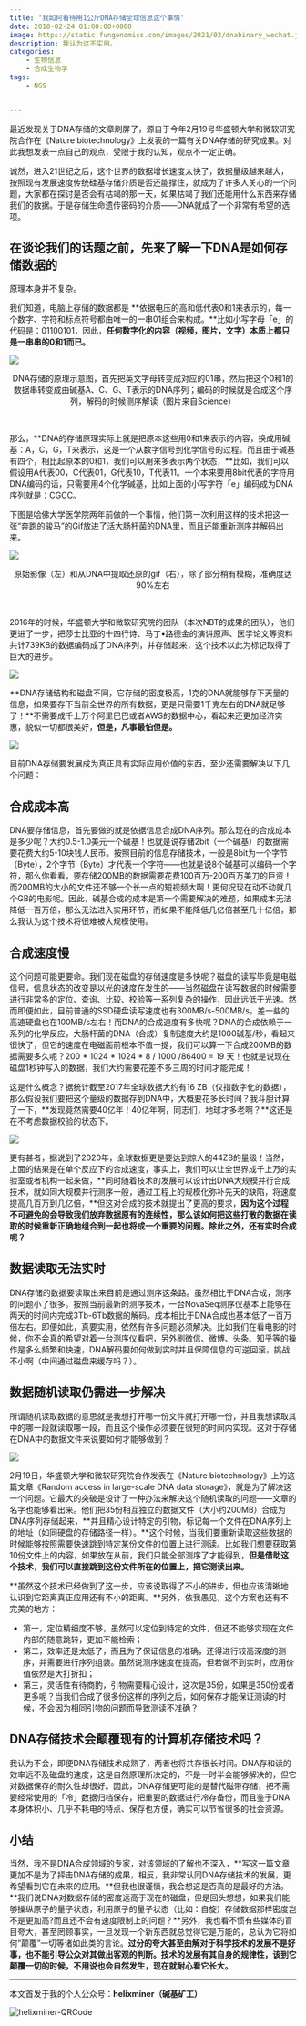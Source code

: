 ```yaml
---
title: '我如何看待用1公斤DNA存储全球信息这个事情'
date: 2018-02-24 01:00:00+0800
image: https://static.fungenomics.com/images/2021/03/dnabinary_wechat.jpg
description: 我认为这不实用。
categories:
    - 生物信息
    - 合成生物学
tags:
    - NGS


---
```




最近发现关于DNA存储的文章刷屏了，源自于今年2月19号华盛顿大学和微软研究院合作在《Nature biotechnology》上发表的一篇有关DNA存储的研究成果。对此我想发表一点自己的观点，受限于我的认知，观点不一定正确。

诚然，进入21世纪之后，这个世界的数据增长速度太快了，数据量级越来越大，按照现有发展速度传统硅基存储介质是否还能撑住，就成为了许多人关心的一个问题，大家都在探讨是否会有枯竭的那一天，如果枯竭了我们还能用什么东西来存储我们的数据。于是存储生命遗传密码的介质——DNA就成了一个非常有希望的选项。

## 在谈论我们的话题之前，先来了解一下DNA是如何存储数据的

原理本身并不复杂。

我们知道，电脑上存储的数据都是 **依据电压的高和低代表0和1来表示的，每一个数字、字符和标点符号都由唯一的一串01组合来构成。**比如小写字母「e」的代码是：01100101，因此，**任何数字化的内容（视频，图片，文字）本质上都只是一串串的0和1而已。**

![](https://static.fungenomics.com/images/2021/03/dna_storage-20210327225732022.png)

<p align="center"><a>DNA存储的原理示意图，首先把英文字母转变成对应的01串，然后把这个0和1的数据串转变成由碱基A、C、G、T表示的DNA序列；编码的时候就是合成这个序列，解码的时候测序解读（图片来自Science）</a></p> 

那么，**DNA的存储原理实际上就是把原本这些用0和1来表示的内容，换成用碱基：A，C，G，T来表示，这是一个从数字信号到化学信号的过程。而且由于碱基有四个，相比起原本的0和1，我们可以用来多表示两个状态，**比如，我们可以假设用A代表00，C代表01，G代表10，T代表11。一个本来要用8bit代表的字符用DNA编码的话，只需要用4个化学碱基，比如上面的小写字符「e」编码成为DNA序列就是：CGCC。

下图是哈佛大学医学院两年前做的一个事情，他们第一次利用这样的技术把这一张“奔跑的骏马”的Gif放进了活大肠杆菌的DNA里，而且还能重新测序并解码出来。

![](https://static.fungenomics.com/images/2021/03/running_horse-20210327225732103.gif)

<p align="center"><a>原始影像（左）和从DNA中提取还原的gif（右），除了部分稍有模糊，准确度达90%左右</a></p>    

2016年的时候，华盛顿大学和微软研究院的团队（本次NBT的成果的团队），他们更进了一步，把莎士比亚的十四行诗、马丁•路德金的演讲原声、医学论文等资料共计739KB的数据编码成了DNA序列，并存储起来，这个技术以此为标记取得了巨大的进步。

![](https://static.fungenomics.com/images/2021/03/dna_storage2-20210327225732380.png)

**DNA存储结构和磁盘不同，它存储的密度极高，1克的DNA就能够存下天量的信息，如果要存下当前全世界的所有数据，更是只需要1千克左右的DNA就足够了！**不需要成千上万个阿里巴巴或者AWS的数据中心，看起来还更加经济实惠，貌似一切都很美好，**但是，凡事最怕但是。**

![](https://static.fungenomics.com/images/2021/03/dna_storage3-20210327225732442.png)

目前DNA存储要发展成为真正具有实际应用价值的东西，至少还需要解决以下几个问题：

## 合成成本高

DNA要存储信息，首先要做的就是依据信息合成DNA序列。那么现在的合成成本是多少呢？大约0.5-1.0美元一个碱基！也就是说存储2bit（一个碱基）的数据需要花费大约5-10块钱人民币。按照目前的信息存储技术，一般是8bit为一个字节（Byte），2个字节（Byte）才代表一个字符——也就是说8个碱基可以编码一个字符，那么你看看，要存储200MB的数据需要花费100百万-200百万美刀的巨资！而200MB的大小的文件还不够一个长一点的短视频大啊！更何况现在动不动就几个GB的电影呢。因此，碱基合成的成本是第一个需要解决的难题，如果成本无法降低一百万倍，那么无法进入实用环节，而如果不能降低几亿倍甚至几十亿倍，那么我认为这个技术将很难被大规模使用。

## 合成速度慢

这个问题可能更要命。我们现在磁盘的存储速度是多快呢？磁盘的读写毕竟是电磁信号，信息状态的改变是以光的速度在发生的——当然磁盘在读写数据的时候需要进行非常多的定位、查询、比较、校验等一系列复杂的操作，因此远低于光速。然而即便如此，目前普通的SSD硬盘读写速度也有300MB/s-500MB/s，差一些的高速硬盘也在100MB/s左右！而DNA的合成速度有多快呢？DNA的合成依赖于一系列的化学反应，大肠杆菌的DNA（合成）复制速度大约是1000碱基/秒，看起来很快了，但它的速度在电磁面前根本不值一提，我们可以算一下合成200MB的数据需要多久呢？200 * 1024 * 1024 * 8 / 1000 /86400 = 19 天！也就是说现在磁盘1秒钟写入的数据，我们大约需要花差不多三周的时间才能完成！

这是什么概念？据统计截至2017年全球数据大约有16 ZB（仅指数字化的数据），那么假设我们要把这个量级的数据存到DNA中，大概要花多长时间？我斗胆计算了一下，**发现竟然需要40亿年！40亿年啊，同志们，地球才多老啊？**这还是在不考虑数据校验的状态下。

![](https://static.fungenomics.com/images/2021/03/world_digital_data-20210327225732504.png)

更有甚者，据说到了2020年，全球数据更是要达到惊人的44ZB的量级！当然，上面的结果是在单个反应下的合成速度，事实上，我们可以让全世界成千上万的实验室或者机构一起来做，**同时随着技术的发展可以设计出DNA大规模并行合成技术，就如同大规模并行测序一般，通过工程上的规模化弥补先天的缺陷，将速度提高几百万到几亿倍，**但这对合成的技术就提出了更高的要求，**因为这个过程不可避免的会导致我们放弃数据原有的连续性，那么该如何把这些打散的数据在读取的时候重新正确地组合到一起也将成一个重要的问题。除此之外，还有实时合成呢？**

## 数据读取无法实时

DNA存储的数据要读取出来目前是通过测序这条路。虽然相比于DNA合成，测序的问题小了很多。按照当前最新的测序技术，一台NovaSeq测序仪基本上能够在两天的时间内完成3Tb-6Tb数据的解码。成本相比于DNA合成也基本低了一百万倍左右。即便如此，真要实用，依然有许多问题必须解决。比如我们在看电影的时候，你不会真的希望对着一台测序仪看吧，另外刷微信、微博、头条、知乎等的操作是多么频繁和快速，DNA解码要如何做到实时并且保障信息的可逆回滚，挑战不小啊（中间通过磁盘来缓存吗？）。

## 数据随机读取仍需进一步解决

所谓随机读取数据的意思就是我想打开哪一份文件就打开哪一份，并且我想读取其中的哪一段就读取哪一段，而且这个操作必须要在很短的时间内实现。这对于存储在DNA中的数据文件来说要如何才能够做到？

![](https://static.fungenomics.com/images/2021/03/dna_storage4-20210327225732566.png)

2月19日，华盛顿大学和微软研究院合作发表在《Nature biotechnology》上的这篇文章《Random access in large-scale DNA data storage》，就是为了解决这一个问题。它最大的突破是设计了一种办法来解决这个随机读取的问题——文章的名字也能够看出来。他们把35份相互独立的数据文件（大小约200MB）合成为DNA序列存储起来，**并且精心设计特定的引物，标记每一个文件在DNA序列上的地址（如同硬盘的存储路径一样）。**这个时候，当我们要重新读取这些数据的时候能够按照需要快速跳到特定某份文件的位置上进行测读。比如我们想要获取第10份文件上的内容，如果放在从前，我们只能全部测序了才能得到，**但是借助这个技术，我们可以直接跳到这份文件所在的位置上，把它测读出来。**

**虽然这个技术已经做到了这一步，应该说取得了不小的进步，但也应该清晰地认识到它距离真正应用还有不小的距离。**另外，依我愚见，这个方案也还有不完美的地方：

* 第一，定位精细度不够，虽然可以定位到特定的文件，但还不能够实现在文件内部的随意跳转，更加不能检索；
* 第二，效率还是太低了，而且为了保证信息的准确，还得进行较高深度的测序，并需要进行序列组装。虽然说测序速度在提高，但若做不到实时，应用价值依然是大打折扣；
* 第三，灵活性有待商酌，引物需要精心设计，这次是35份，如果是350份或者更多呢？当我们合成了很多份这样的序列之后，如何保存才能保证测读的时候，不会因为相同引物的问题而导致测读不准确？

## DNA存储技术会颠覆现有的计算机存储技术吗？

我认为不会，即便DNA存储技术成熟了，两者也将共存很长时间。DNA存和读的效率远不及磁盘的速度，这是自然原理所决定的，不是一时半会能够解决的，但它对数据保存的耐久性却很好。因此，DNA存储更可能的是替代磁带存储，把不需要经常使用的「冷」数据归档保存，把重要的数据进行冷存备份，而且鉴于DNA本身体积小、几乎不耗电的特点、保存也方便，确实可以节省很多的社会资源。

## 小结

当然，我不是DNA合成领域的专家，对该领域的了解也不深入，**写这一篇文章更加不是为了抨击DNA存储的成果，相反，我非常认同DNA存储技术的发展，更希望看到它在未来的应用。**但我也很谨慎，我会想这是否真的是最好的方法。**我们说DNA对数据存储的密度远高于现在的磁盘，但是回头想想，如果我们能够操纵原子的量子状态，利用原子的量子状态（比如：自旋）存储数据那样密度岂不是更加高?而且还不会有速度限制上的问题？**另外，我也看不惯有些媒体的盲目夸大，甚至罔顾事实，一旦发现一个新东西就总觉得它是万能的，总认为它将如何“颠覆”一切等诸如此类的言论。**过分的夸大甚至曲解对于科学技术的发展不是好事，也不能引导公众对其做出客观的判断。技术的发展有其自身的规律性，该到它颠覆一切的时候，不用说也会自然发生，现在就耐心看它长大。**

------------

本文首发于我的个人公众号：**helixminer（碱基矿工）**

![helixminer-QRCode](https://static.fungenomics.com/images/2021/03/helixminer-mid-red-20210327225703328-20210327225732823.png)